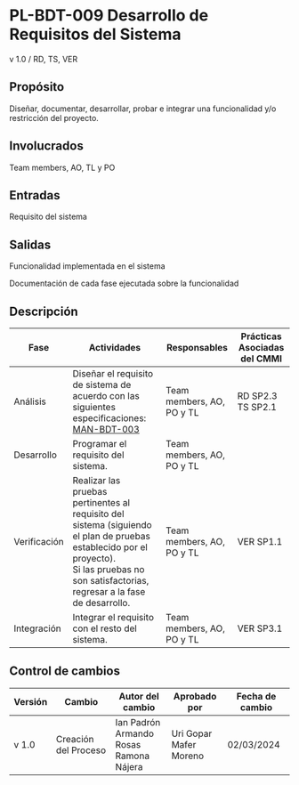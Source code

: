 # PL-BDT-009 Desarrollo de Requisitos del Sistema

v 1.0 / RD, TS, VER

## Propósito

Diseñar,  documentar, desarrollar, probar e integrar una funcionalidad y/o restricción del proyecto.

## Involucrados

Team members, AO, TL y PO

## Entradas

Requisito del sistema

## Salidas

Funcionalidad implementada en el sistema

Documentación de cada fase ejecutada sobre la funcionalidad

## Descripción

| Fase | Actividades | Responsables | Prácticas Asociadas del CMMI |
|---------------|---------------|---------------|---------------|
| Análisis | Diseñar el requisito de sistema de acuerdo con las siguientes especificaciones: [MAN-BDT-003](https://black-dot-2024.github.io/black-dot-wiki/manuales/man-bdt-003) | Team members, AO, PO y TL | RD SP2.3 <br /> TS SP2.1|
| Desarrollo | Programar el  requisito del sistema.| Team members, AO, PO y TL ||
| Verificación | Realizar las pruebas pertinentes al requisito del sistema (siguiendo el plan de pruebas establecido por el proyecto). <br />  Si las pruebas no son satisfactorias, regresar a la fase de desarrollo.| Team members, AO, PO y TL | VER SP1.1 |
| Integración | Integrar el requisito con el resto del sistema.| Team members, AO, PO y TL | VER SP3.1 |

## Control de cambios

| Versión | Cambio                 | Autor del cambio | Aprobado por | Fecha de cambio |
| ------- | ---------------------- | ---------------- | ------------ | --------------- |
| v 1.0 | Creación del Proceso   | Ian Padrón <br /> Armando Rosas <br /> Ramona Nájera | Uri Gopar <br /> Mafer Moreno | 02/03/2024 |
